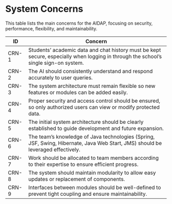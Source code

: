 # System Concerns

This table lists the main concerns for the AIDAP, focusing on security, performance, flexibility, and maintainability.

| ID     | Concern |
|------- |---------|
| CRN-1  | Students’ academic data and chat history must be kept secure, especially when logging in through the school’s single sign-on system. |
| CRN-2  | The AI should consistently understand and respond accurately to user queries. |
| CRN-3  | The system architecture must remain flexible so new features or modules can be added easily. |
| CRN-4  | Proper security and access control should be ensured, so only authorized users can view or modify protected data. |
| CRN-5  | The initial system architecture should be clearly established to guide development and future expansion. |
| CRN-6  | The team’s knowledge of Java technologies (Spring, JSF, Swing, Hibernate, Java Web Start, JMS) should be leveraged effectively. |
| CRN-7  | Work should be allocated to team members according to their expertise to ensure efficient progress. |
| CRN-8  | The system should maintain modularity to allow easy updates or replacement of components. |
| CRN-9  | Interfaces between modules should be well-defined to prevent tight coupling and ensure maintainability. |
